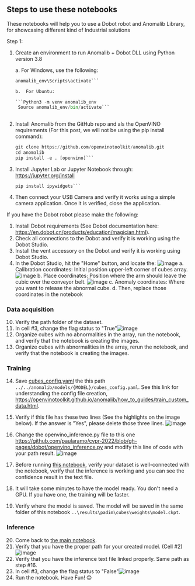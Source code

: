 ## Steps to use these notebooks
These notebooks will help you to use a Dobot robot and Anomalib Library, for showcasing different kind of Industrial solutions

Step 1: 
1.	Create an environment to run Anomalib + Dobot DLL  using Python version 3.8

    a.	For Windows, use the following:
    
       ```python -m venv anomalib_env
       anomalib_env\Scripts\activate```
       
    b.	For Ubuntu:
    
       ```Python3 -m venv anomalib_env
        Source anomalib_env/bin/activate```
        
2.	Install Anomalib from the GitHub repo and als the OpenVINO requirements (For this post, we will not be using the pip install command):
       ```python –m pip install –upgrade pip wheel setuptools
       git clone https://github.com/openvinotoolkit/anomalib.git
       cd anomalib
       pip install -e . [openvino]```
3.	Install Jupyter Lab or Jupyter Notebook through: https://jupyter.org/install
       ```pip install notebook
       pip install ipywidgets```
4.	Then connect your USB Camera and verify it works using a simple camera application. Once it is verified, close the application. 

If you have the Dobot robot please make the following:
1. Install Dobot requirements (See Dobot documentation here: https://en.dobot.cn/products/education/magician.html).
2.	Check all connections to the Dobot and verify it is working using the Dobot Studio.
3.	Install the vent accessory on the Dobot and verify it is working using Dobot Studio.
4.	In the Dobot Studio, hit the "Home" button, and locate the: 
![image](https://user-images.githubusercontent.com/10940214/219142393-c589f275-e01a-44bb-b499-65ebeb83a3dd.png)
   a. Calibration coordinates: Initial position upper-left corner of cubes array.
   ![image](https://user-images.githubusercontent.com/10940214/198703796-3979d37d-ad9e-4e93-92b4-c575b1bde4b2.png)
   b.	Place coordinates: Position where the arm should leave the cubic over the conveyor belt.
   ![image](https://user-images.githubusercontent.com/10940214/198698536-9a1c403d-c7e3-4186-955b-4ceefb8fb379.png)
   c.	Anomaly coordinates: Where you want to release the abnormal cube. 
   d.	Then, replace those coordinates in the notebook 

### Data acquisition
10. Verify the path folder of the dataset.
11. In cell #3, change the flag status to "True"![image](https://user-images.githubusercontent.com/10940214/198696596-459c97be-8789-4878-a038-1fa417a0b4c8.png)
12. Organize cubes with no abnormalities in the array, run the notebook, and verify that the notebook is creating the images.
13. Organize cubes with abnormalities in the array, rerun the notebook, and verify that the notebook is creating the images.
### Training
14. Save [cubes_config.yaml](https://github.com/paularamo/cvpr-2022/blob/gh-pages/dobot/cubes_config.yaml) the this path ```../../anomalib/models/{MODEL}/cubes_config.yaml```. See this link for understanding the config file creation, https://openvinotoolkit.github.io/anomalib/how_to_guides/train_custom_data.html.
15. Verify if this file has these two lines (See the highlights on the image below). If the answer is "Yes", please delete those three lines. ![image](https://user-images.githubusercontent.com/10940214/198704365-13b94a42-a9d9-4704-b9a5-6424c08fce9f.png)
16. Change the openvino_inference.py file to this one https://github.com/paularamo/cvpr-2022/blob/gh-pages/dobot/openvino_inference.py and modify this line of code with your path result. 
![image](https://user-images.githubusercontent.com/10940214/199284768-60ca5a53-aabc-4ba8-a293-db4bcf431f8a.png)

17. Before running [this notebook](
https://github.com/paularamo/cvpr-2022/blob/gh-pages/dobot/notebooks/001-getting-started-cubics/001-getting-started-Inference-cubics.ipynb), verify your dataset is well-connected with the notebook, verify that the inference is working and you can see the confidence result in the text file.
18. It will take some minutes to have the model ready. You don't need a GPU. If you have one, the training will be faster.
19. Verify where the model is saved. The model will be saved in the same folder of this notebook ``` ..\results\padim\cubes\weights\model.ckpt ```.
### Inference
20. Come back to [the main notebook](https://github.com/paularamo/cvpr-2022/blob/gh-pages/dobot/notebooks_control/Anomalib_Dobot_cubics_FINAL.ipynb).
21. Verify that you have the proper path for your created model. (Cell #2) ![image](https://user-images.githubusercontent.com/10940214/198702126-ee1c5e2b-a598-421a-98a3-743de5353028.png)
21. Verify that you have the inference text file linked properly. Same path as step #16.
22. In cell #3, change the flag status to "False"![image](https://user-images.githubusercontent.com/10940214/198696596-459c97be-8789-4878-a038-1fa417a0b4c8.png)
23. Run the notebook.
Have Fun! 😊
